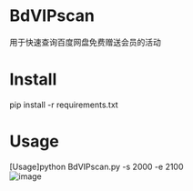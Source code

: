 # BdVIPscan  
用于快速查询百度网盘免费赠送会员的活动

# Install  
pip install -r requirements.txt  

# Usage  
[Usage]python BdVIPscan.py -s 2000 -e 2100  
![image](https://user-images.githubusercontent.com/50265741/176992738-1b0b984f-8498-454b-ae5d-11e732e15fbe.png)
